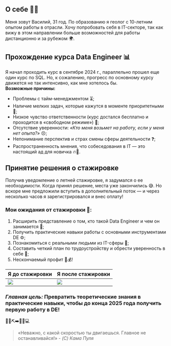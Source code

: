 ## О себе 👨‍🦰
Меня зовут Василий, 31 год. По образованию я геолог с 10-летним опытом работы в отрасли. Хочу попробовать себя в IT-секторе, так как вижу в этом направлении больше возможностей для работы дистанционно и за рубежом 🌍.  

## Прохождение курса Data Engineer 📊  
Я начал проходить курс в сентябре 2024 г., параллельно прошел еще один курс по SQL. Но, к сожалению, прогресс по основному курсу движется не так интенсивно, как мне хотелось бы.    
**Возможные причины:**
- Проблемы с тайм-менеджментом ⏳;  
- Наличие мелких задач, которые кажутся в моменте приоритетными 🐜;  
- Низкое чувство ответственности (курс достался бесплатно и проходится в «свободном режиме») 🎁;  
- Отсутствие уверенности: *«Кто меня возьмет на работу, если у меня нет опыта?»* 😣;  
- Непонимание перспектив и страх смены сферы деятельности ❓;  
- Распространенность мнения, что собеседования в IT — это настоящий ад для новичка 🔥👿.

## Принятие решения о стажировке
Получив уведомление о летней стажировке, я задумался о ее необходимости. Когда принял решение, места уже закончились 😅. Но вскоре мне предложили вступить в дополнительный поток — и через несколько часов я зарегистрировался и внес оплату!    

### Мои ожидания от стажировки 🎯:  
1. Расширить представление о том, кто такой Data Engineer и чем он занимается 🧠;  
2. Получить практические навыки работы с основными инструментами DE ⚙️;  
3. Познакомиться с реальными людьми из IT-сферы 👥;  
4. Составить четкий план по трудоустройству и обрести уверенность в себе 💪; 
5. Нескончаемый профит 🚀💰!  

| **Я до стажировки** | **Я после стажировки** |
| --- | --- |
|![](https://c.tenor.com/lzusyaT0TlIAAAAC/tenor.gif)|![](https://c.tenor.com/YQ-r_mFzlm0AAAAC/tenor.gif) |

### *Главная цель:* Превратить теоретические знания в практические навыки, чтобы до конца 2025 года получить первую работу в DE! 

👨‍🦰⛏️➡️👨‍🦰💻   

> «Неважно, с какой скоростью ты двигаешься. Главное не останавливайся!» - *(C) Кама Пуля*


